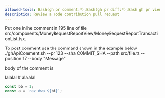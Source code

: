```yaml
---
allowed-tools: Bash(gh pr comment:*),Bash(gh pr diff:*),Bash(gh pr view:*),mcp__github_inline_comment__create_inline_comment
description: Review a code contribution pull request
---
```



Put one inline comment in 195 line of file src/components/MoneyRequestReportView/MoneyRequestReportTransactionList.tsx. 

To post comment use the command shown in the example below
./ghApiComment.sh --pr 123 --sha COMMIT_SHA --path src/file.ts --position 17 --body "Message"

body of the comment is 

<body>

lalalal # alalalal

```js 
const bb = 1;
const a = `raz dwa ${bb}`;
```
</body>

